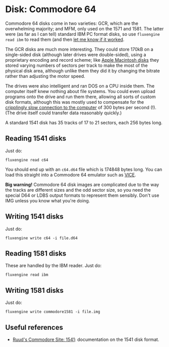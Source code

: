 Disk: Commodore 64
==================

Commodore 64 disks come in two varieties: GCR, which are the overwhelming
majority; and MFM, only used on the 1571 and 1581. The latter were (as far as
I can tell) standard IBM PC format disks, so use `fluxengine read ibm` to
read them (and then [let me know if it
worked](https://github.com/davidgiven/fluxengine/issues/new).

The GCR disks are much more interesting. They could store 170kB on a
single-sided disk (although later drives were double-sided), using a proprietary
encoding and record scheme; like [Apple Macintosh disks](macintosh.md) they
stored varying numbers of sectors per track to make the most of the physical
disk area, although unlike them they did it by changing the bitrate rather than
adjusting the motor speed.

The drives were also intelligent and ran DOS on a CPU inside them. The
computer itself knew nothing about file systems. You could even upload
programs onto the drive and run them there, allowing all sorts of custom disk
formats, although this was mostly used to compensate for the [cripplingly
slow connection to the
computer](https://ilesj.wordpress.com/2014/05/14/1541-why-so-complicated/) of
300 bytes per second (!). (The drive itself could transfer data reasonably
quickly.)

A standard 1541 disk has 35 tracks of 17 to 21 sectors, each 256 bytes long.

Reading 1541 disks
------------------

Just do:

```
fluxengine read c64
```

You should end up with an `c64.d64` file which is 174848 bytes long. You can
load this straight into a Commodore 64 emulator such as
[VICE](http://vice-emu.sourceforge.net/).

**Big warning!** Commodore 64 disk images are
complicated due to the way the tracks are different sizes and the odd sector
size, so you need the special D64 or LDBS output formats to represent them
sensibly. Don't use IMG unless you know what you're doing.

Writing 1541 disks
------------------

Just do:
```
fluxengine write c64 -i file.d64
```

Reading 1581 disks
------------------

These are handled by the IBM reader. Just do:

```
fluxengine read ibm
```

Writing 1581 disks
------------------

Just do:

```
fluxengine write commodore1581 -i file.img
```

Useful references
-----------------

  - [Ruud's Commodore Site: 1541](http://www.baltissen.org/newhtm/1541c.htm):
    documentation on the 1541 disk format.

